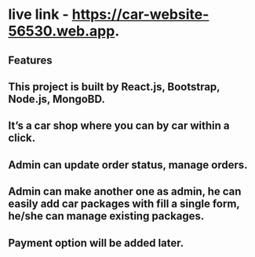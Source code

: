 

# live link - https://car-website-56530.web.app.

## Features
##	This project is built by React.js, Bootstrap, Node.js, MongoBD.

##	It’s a car shop where you can by car within a click.

##	Admin can update order status, manage orders.

##	Admin can make another one as admin, he can easily add car packages with fill a single form, he/she can manage existing packages.

##	Payment option will be added later.